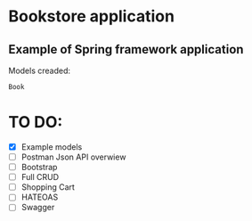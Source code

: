 # Bookstore application
## Example of Spring framework application


Models creaded:
```
Book
```


# TO DO:

- [x] Example models
- [ ] Postman Json API overwiew
- [ ] Bootstrap 
- [ ] Full CRUD
- [ ] Shopping Cart
- [ ] HATEOAS
- [ ] Swagger

